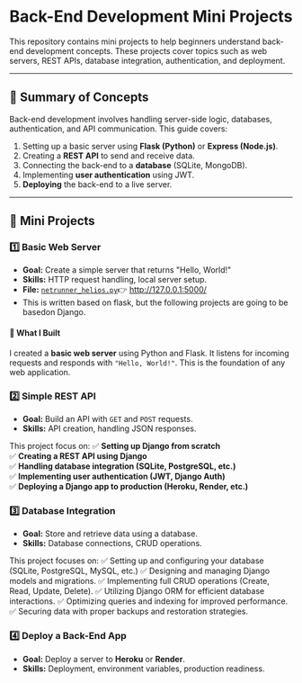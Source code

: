# Back-End Development Mini Projects

This repository contains mini projects to help beginners understand back-end development concepts. These projects cover topics such as web servers, REST APIs, database integration, authentication, and deployment.

---

## 📝 Summary of Concepts

Back-end development involves handling server-side logic, databases, authentication, and API communication. This guide covers:
1. Setting up a basic server using **Flask (Python)** or **Express (Node.js)**.
2. Creating a **REST API** to send and receive data.
3. Connecting the back-end to a **database** (SQLite, MongoDB).
4. Implementing **user authentication** using JWT.
5. **Deploying** the back-end to a live server.

---

## 📌 Mini Projects

### **1️⃣ Basic Web Server**
- **Goal:** Create a simple server that returns "Hello, World!"
- **Skills:** HTTP request handling, local server setup.
- **File:** [`netrunner_helios.py`](./netrunner_helios.py)👉 http://127.0.0.1:5000/
- This is written based on flask, but the following projects are going to be basedon Django.

#### 🔹 **What I Built**
I created a **basic web server** using Python and Flask. It listens for incoming requests and responds with `"Hello, World!"`. This is the foundation of any web application.

### **2️⃣ Simple REST API**
- **Goal:** Build an API with `GET` and `POST` requests.
- **Skills:** API creation, handling JSON responses.

This project focus on:
✅ **Setting up Django from scratch**  
✅ **Creating a REST API using Django**  
✅ **Handling database integration (SQLite, PostgreSQL, etc.)**  
✅ **Implementing user authentication (JWT, Django Auth)**  
✅ **Deploying a Django app to production (Heroku, Render, etc.)**  


### **3️⃣ Database Integration**
- **Goal:** Store and retrieve data using a database.
- **Skills:** Database connections, CRUD operations.

This project focuses on:
✅ Setting up and configuring your database (SQLite, PostgreSQL, MySQL, etc.)
✅ Designing and managing Django models and migrations.
✅ Implementing full CRUD operations (Create, Read, Update, Delete).
✅ Utilizing Django ORM for efficient database interactions.
✅ Optimizing queries and indexing for improved performance.
✅ Securing data with proper backups and restoration strategies.

### **4️⃣ Deploy a Back-End App**
- **Goal:** Deploy a server to **Heroku** or **Render**.
- **Skills:** Deployment, environment variables, production readiness.
